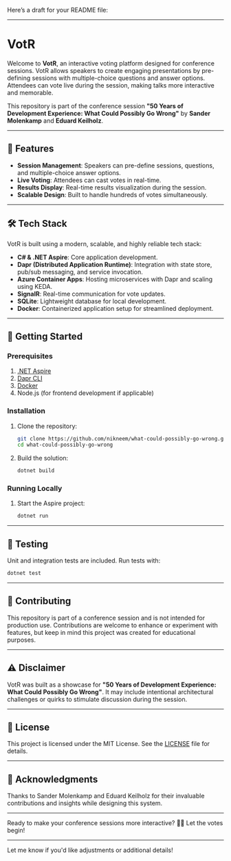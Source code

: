 Here’s a draft for your README file:

---

# VotR

Welcome to **VotR**, an interactive voting platform designed for conference sessions. VotR allows speakers to create engaging presentations by pre-defining sessions with multiple-choice questions and answer options. Attendees can vote live during the session, making talks more interactive and memorable.

This repository is part of the conference session **"50 Years of Development Experience: What Could Possibly Go Wrong"** by **Sander Molenkamp** and **Eduard Keilholz**.

---

## 🎯 Features

- **Session Management**: Speakers can pre-define sessions, questions, and multiple-choice answer options.
- **Live Voting**: Attendees can cast votes in real-time.
- **Results Display**: Real-time results visualization during the session.
- **Scalable Design**: Built to handle hundreds of votes simultaneously.

---

## 🛠️ Tech Stack

VotR is built using a modern, scalable, and highly reliable tech stack:

- **C# & .NET Aspire**: Core application development.
- **Dapr (Distributed Application Runtime)**: Integration with state store, pub/sub messaging, and service invocation.
- **Azure Container Apps**: Hosting microservices with Dapr and scaling using KEDA.
- **SignalR**: Real-time communication for vote updates.
- **SQLite**: Lightweight database for local development.
- **Docker**: Containerized application setup for streamlined deployment.

---

## 🚀 Getting Started

### Prerequisites

1. [.NET Aspire](https://dotnet.microsoft.com/)
2. [Dapr CLI](https://docs.dapr.io/getting-started/install-dapr-cli/)
3. [Docker](https://www.docker.com/)
4. Node.js (for frontend development if applicable)

### Installation

1. Clone the repository:
   ```bash
   git clone https://github.com/nikneem/what-could-possibly-go-wrong.git
   cd what-could-possibly-go-wrong
   ```
2. Build the solution:
   ```bash
   dotnet build
   ```

### Running Locally

1. Start the Aspire project:
   ```bash
   dotnet run
   ```

---

## 🧪 Testing

Unit and integration tests are included. Run tests with:

```bash
dotnet test
```

---

## 🤝 Contributing

This repository is part of a conference session and is not intended for production use. Contributions are welcome to enhance or experiment with features, but keep in mind this project was created for educational purposes.

---

## ⚠️ Disclaimer

VotR was built as a showcase for **"50 Years of Development Experience: What Could Possibly Go Wrong"**. It may include intentional architectural challenges or quirks to stimulate discussion during the session.

---

## 📝 License

This project is licensed under the MIT License. See the [LICENSE](LICENSE) file for details.

---

## 🙌 Acknowledgments

Thanks to Sander Molenkamp and Eduard Keilholz for their invaluable contributions and insights while designing this system.

---

Ready to make your conference sessions more interactive? 🎤✨ Let the votes begin!

---

Let me know if you'd like adjustments or additional details!
